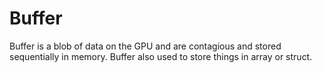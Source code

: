 # Buffer

Buffer is a blob of data on the GPU and are contagious and stored sequentially in memory. Buffer also used to store things in array or struct.